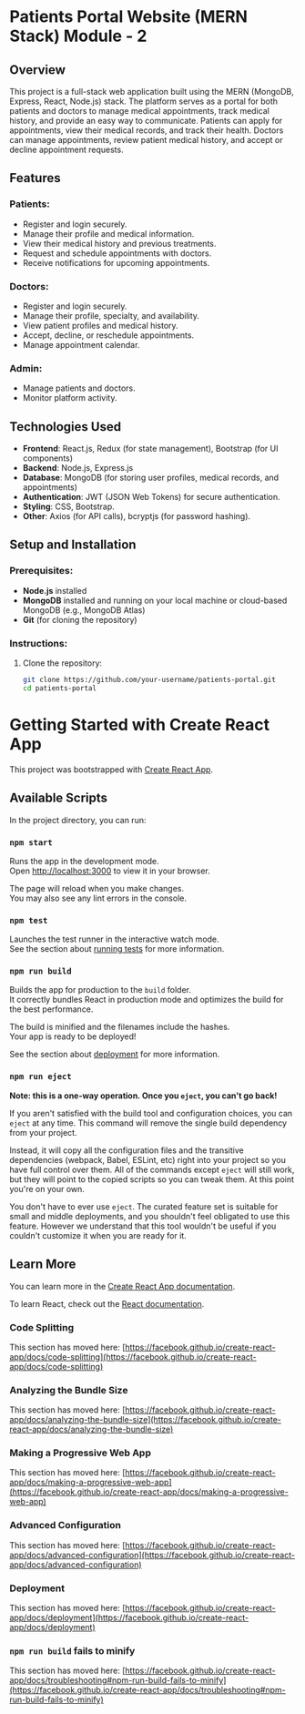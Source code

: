# Patients Portal Website (MERN Stack) Module - 2

## Overview
This project is a full-stack web application built using the MERN (MongoDB, Express, React, Node.js) stack. The platform serves as a portal for both patients and doctors to manage medical appointments, track medical history, and provide an easy way to communicate. Patients can apply for appointments, view their medical records, and track their health. Doctors can manage appointments, review patient medical history, and accept or decline appointment requests.

## Features
### Patients:
- Register and login securely.
- Manage their profile and medical information.
- View their medical history and previous treatments.
- Request and schedule appointments with doctors.
- Receive notifications for upcoming appointments.
  
### Doctors:
- Register and login securely.
- Manage their profile, specialty, and availability.
- View patient profiles and medical history.
- Accept, decline, or reschedule appointments.
- Manage appointment calendar.

### Admin:
- Manage patients and doctors.
- Monitor platform activity.

## Technologies Used
- **Frontend**: React.js, Redux (for state management), Bootstrap (for UI components)
- **Backend**: Node.js, Express.js
- **Database**: MongoDB (for storing user profiles, medical records, and appointments)
- **Authentication**: JWT (JSON Web Tokens) for secure authentication.
- **Styling**: CSS, Bootstrap.
- **Other**: Axios (for API calls), bcryptjs (for password hashing).

## Setup and Installation

### Prerequisites:
- **Node.js** installed
- **MongoDB** installed and running on your local machine or cloud-based MongoDB (e.g., MongoDB Atlas)
- **Git** (for cloning the repository)

### Instructions:
1. Clone the repository:
   ```bash
   git clone https://github.com/your-username/patients-portal.git
   cd patients-portal

# Getting Started with Create React App

This project was bootstrapped with [Create React App](https://github.com/facebook/create-react-app).

## Available Scripts

In the project directory, you can run:

### `npm start`

Runs the app in the development mode.\
Open [http://localhost:3000](http://localhost:3000) to view it in your browser.

The page will reload when you make changes.\
You may also see any lint errors in the console.

### `npm test`

Launches the test runner in the interactive watch mode.\
See the section about [running tests](https://facebook.github.io/create-react-app/docs/running-tests) for more information.

### `npm run build`

Builds the app for production to the `build` folder.\
It correctly bundles React in production mode and optimizes the build for the best performance.

The build is minified and the filenames include the hashes.\
Your app is ready to be deployed!

See the section about [deployment](https://facebook.github.io/create-react-app/docs/deployment) for more information.

### `npm run eject`

**Note: this is a one-way operation. Once you `eject`, you can't go back!**

If you aren't satisfied with the build tool and configuration choices, you can `eject` at any time. This command will remove the single build dependency from your project.

Instead, it will copy all the configuration files and the transitive dependencies (webpack, Babel, ESLint, etc) right into your project so you have full control over them. All of the commands except `eject` will still work, but they will point to the copied scripts so you can tweak them. At this point you're on your own.

You don't have to ever use `eject`. The curated feature set is suitable for small and middle deployments, and you shouldn't feel obligated to use this feature. However we understand that this tool wouldn't be useful if you couldn't customize it when you are ready for it.

## Learn More

You can learn more in the [Create React App documentation](https://facebook.github.io/create-react-app/docs/getting-started).

To learn React, check out the [React documentation](https://reactjs.org/).

### Code Splitting

This section has moved here: [https://facebook.github.io/create-react-app/docs/code-splitting](https://facebook.github.io/create-react-app/docs/code-splitting)

### Analyzing the Bundle Size

This section has moved here: [https://facebook.github.io/create-react-app/docs/analyzing-the-bundle-size](https://facebook.github.io/create-react-app/docs/analyzing-the-bundle-size)

### Making a Progressive Web App

This section has moved here: [https://facebook.github.io/create-react-app/docs/making-a-progressive-web-app](https://facebook.github.io/create-react-app/docs/making-a-progressive-web-app)

### Advanced Configuration

This section has moved here: [https://facebook.github.io/create-react-app/docs/advanced-configuration](https://facebook.github.io/create-react-app/docs/advanced-configuration)

### Deployment

This section has moved here: [https://facebook.github.io/create-react-app/docs/deployment](https://facebook.github.io/create-react-app/docs/deployment)

### `npm run build` fails to minify

This section has moved here: [https://facebook.github.io/create-react-app/docs/troubleshooting#npm-run-build-fails-to-minify](https://facebook.github.io/create-react-app/docs/troubleshooting#npm-run-build-fails-to-minify)
